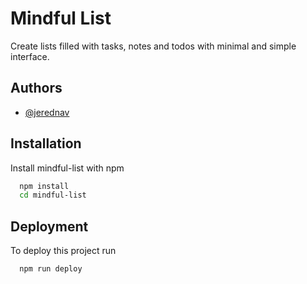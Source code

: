 
# Mindful List

Create lists filled with tasks, notes and todos with minimal and simple interface.


## Authors

- [@jerednav](https://www.github.com/jerednav)

  
## Installation

Install mindful-list with npm

```bash
  npm install
  cd mindful-list
```
    
## Deployment

To deploy this project run

```bash
  npm run deploy
```

  
